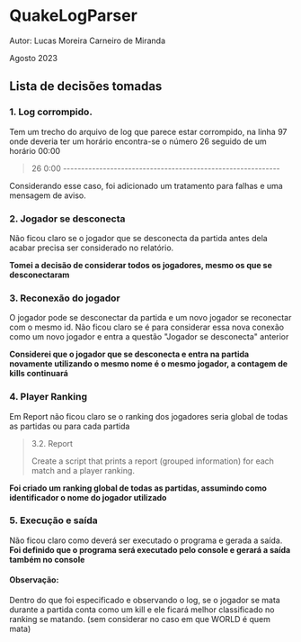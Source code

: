 # QuakeLogParser 

Autor: Lucas Moreira Carneiro de Miranda

Agosto 2023



## Lista de decisões tomadas

### 1. Log corrompido.

Tem um trecho do arquivo de log que parece estar corrompido, na linha 97 onde deveria ter um horário encontra-se o número 26 seguido de um horário 00:00

  > 26 0:00 ------------------------------------------------------------

Considerando esse caso,  foi adicionado um tratamento para falhas e uma mensagem de aviso.

### 2. Jogador se desconecta

Não ficou claro se o jogador que se desconecta da partida antes dela acabar precisa ser considerado no relatório. 

**Tomei a decisão de considerar todos os jogadores, mesmo os que se desconectaram**

### 3. Reconexão do jogador

 O jogador pode se desconectar da partida e um novo jogador se reconectar com o mesmo id.  Não ficou claro se é para considerar essa nova conexão como um novo jogador e entra a questão "Jogador se desconecta"  anterior

**Considerei que o jogador que se desconecta e entra na partida novamente utilizando o mesmo nome é o mesmo jogador, a contagem de kills continuará**


### 4. Player Ranking
Em Report não ficou claro se o ranking dos jogadores seria global de todas as partidas ou para cada partida

  >3.2. Report
  >
  >Create a script that prints a report (grouped information) for each match and a player ranking.

**Foi criado um ranking global de todas as partidas, assumindo como identificador o nome do jogador utilizado**


### 5. Execução e saída

Não ficou claro como deverá ser executado o programa e gerada a saída. 
**Foi definido que o programa será executado pelo console e gerará a saída também no console**

#### Observação: 
Dentro do que foi especificado e observando o log, se o jogador se mata durante a partida conta como um kill e ele ficará melhor classificado no ranking se matando.
 (sem considerar no caso em que WORLD é quem mata)
